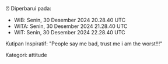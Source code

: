⏰ Diperbarui pada:
- WIB: Senin, 30 Desember 2024 20.28.40 UTC
- WITA: Senin, 30 Desember 2024 21.28.40 UTC
- WIT: Senin, 30 Desember 2024 22.28.40 UTC

Kutipan Inspiratif:
"People say me bad, trust me i am the worst!!!"


Kategori: attitude

